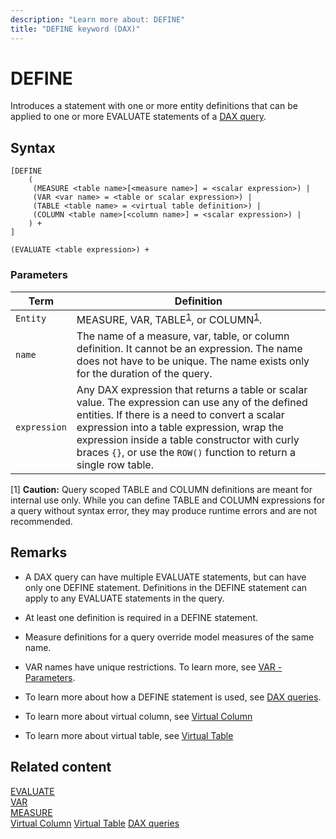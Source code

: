 ```yaml
---
description: "Learn more about: DEFINE"
title: "DEFINE keyword (DAX)"
---
```

# DEFINE

Introduces a statement with one or more entity definitions that can be applied to one or more EVALUATE statements of a [DAX query](dax-queries.md).

## Syntax

```dax
[DEFINE 
    (
     (MEASURE <table name>[<measure name>] = <scalar expression>) | 
     (VAR <var name> = <table or scalar expression>) |
     (TABLE <table name> = <virtual table definition>) | 
     (COLUMN <table name>[<column name>] = <scalar expression>) | 
    ) + 
]

(EVALUATE <table expression>) +
```

### Parameters

|Term|Definition|
|--------|--------------|
|`Entity`|MEASURE, VAR, TABLE<sup>[1](#not-rec)</sup>, or COLUMN<sup>[1](#not-rec)</sup>. |
|`name`|The name of a measure, var, table, or column definition. It cannot be an expression. The name does not have to be unique. The name exists only for the duration of the query.|
|`expression`|Any DAX expression that returns a table or scalar value. The expression can use any of the defined entities. If there is a need to convert a scalar expression into a table expression, wrap the expression inside a table constructor with curly braces `{}`, or use the `ROW()` function to return a single row table.|

<a name="not-rec">[1]</a> **Caution:** Query scoped TABLE and COLUMN definitions are meant for internal use only. While you can define TABLE and COLUMN expressions for a query without syntax error, they may produce runtime errors and are not recommended.

## Remarks

- A DAX query can have multiple EVALUATE statements, but can have only one DEFINE statement. Definitions in the DEFINE statement can apply to any EVALUATE statements in the query.

- At least one definition is required in a DEFINE statement.

- Measure definitions for a query override model measures of the same name.

- VAR names have unique restrictions. To learn more, see [VAR - Parameters](var-dax.md#parameters).

- To learn more about how a DEFINE statement is used, see [DAX queries](dax-queries.md).

- To learn more about virtual column, see [Virtual Column](virtual-column-statement-dax.md)

- To learn more about virtual table, see [Virtual Table](virtual-table-statement-dax.md)

## Related content

[EVALUATE](evaluate-statement-dax.md)  
[VAR](var-dax.md)  
[MEASURE](measure-statement-dax.md)  
[Virtual Column](virtual-column-statement-dax.md)
[Virtual Table](virtual-table-statement-dax.md)
[DAX queries](dax-queries.md)
